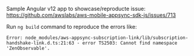 Sample Angular v12 app to showcase/reproducte issue: https://github.com/awslabs/aws-mobile-appsync-sdk-js/issues/713

Run `ng build` command to reproduce the errors like:

```
Error: node_modules/aws-appsync-subscription-link/lib/subscription-handshake-link.d.ts:21:63 - error TS2503: Cannot find namespace 'ZenObservable'.  
```
